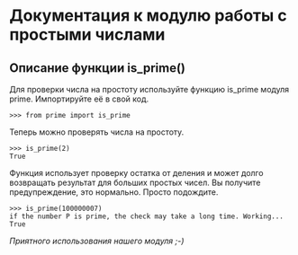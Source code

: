 Документация к модулю работы с простыми числами
===

Описание функции is_prime()
---

Для проверки числа на простоту используйте функцию is_prime
модуля prime.
Импортируйте её в свой код.

    >>> from prime import is_prime


Теперь можно проверять числа на простоту.

    >>> is_prime(2)
    True


Функция использует проверку остатка от деления и может долго
возвращать результат для больших простых чисел.
Вы получите предупреждение, это нормально. Просто подождите.

    >>> is_prime(100000007)
    if the number P is prime, the check may take a long time. Working...
    True

*Приятного использования нашего модуля ;-)*